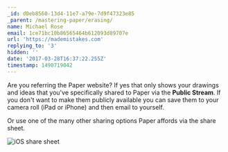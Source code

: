 ```yaml
---
_id: d0eb8560-13d4-11e7-a79e-7d9f47323e85
_parent: /mastering-paper/erasing/
name: Michael Rose
email: 1ce71bc10b86565464b612093d89707e
url: 'https://mademistakes.com'
replying_to: '3'
hidden: ''
date: '2017-03-28T16:37:22.255Z'
timestamp: 1490719042
---
```


Are you referring the Paper website? If yes that only shows your drawings and
ideas that you've specifically shared to Paper via the **Public Stream**. If you
don't want to make them publicly available you can save them to your camera roll
(iPad or iPhone) and then email to yourself.

Or use one of the many other sharing options Paper affords via the share sheet.

![iOS share sheet](https://i.imgur.com/Y5vQu9G.jpg)
